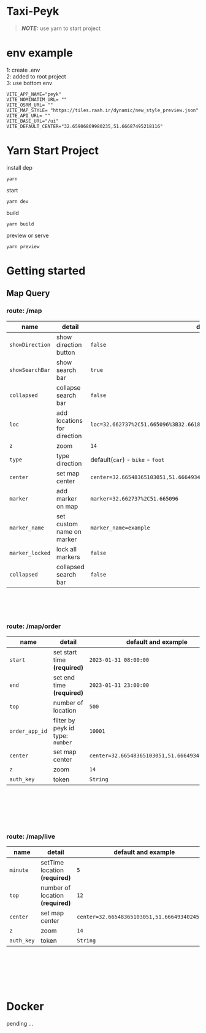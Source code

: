 # Taxi-Peyk

>**_NOTE:_**  use yarn to start project

# env example
1: create .env
<br/>
2: added to root project
<br/>
3: use bottom env 
```
VITE_APP_NAME="peyk"
VITE_NOMINATIM_URL= ""
VITE_OSRM_URL= ""
VITE_MAP_STYLE= "https://tiles.raah.ir/dynamic/new_style_preview.json"
VITE_API_URL= ""
VITE_BASE_URL="/ui"
VITE_DEFAULT_CENTER="32.65906869980235,51.66687495218116"

```

# Yarn Start Project 
 

install dep
```
yarn
```
start
```
yarn dev
```
build
```
yarn build
```
preview or serve
```
yarn preview
```


<!-- 
# Npm Start Project 
 

install dep
```
npm i
```
start
```
npm run  dev
```
build
```
npm run  build
```
preview or serve
```
npm run preview
``` -->

# Getting started

## Map Query

### route: **/map**

| name     | detail      | default and example  
| ------------- | ------------- | --------  |
| `showDirection`| show direction button      | `false`   |
| `showSearchBar`| show search bar       | `true`   |
| `collapsed`| collapse search bar       | `false`   |
| `loc`          | add locations for direction | `loc=32.662737%2C51.665096%3B32.66188%2C51.665723%3B32.66548365103051,51.666493402459196`   |
| `z`| zoom      | `14`   |
| `type`| type direction      | default(`car`) - `bike` - `foot`   |
| `center`| set map center      | `center=32.66548365103051,51.666493402459196`   |
| `marker`| add marker on map       | `marker=32.662737%2C51.665096`   |
| `marker_name`| set custom name on marker       | `marker_name=example`   |
| `marker_locked`| lock all markers      | `false`   |
| `collapsed`| collapsed search bar       | `false`   |

<br><br><br>

### route: **/map/order**

| name     | detail      | default and example  
| ------------- | ------------- | --------  |
| `start`| set start time **(required)**    | `2023-01-31 08:00:00`   |
| `end`  | set end time **(required)**      | `2023-01-31 23:00:00`   |
| `top`  | number of location               | `500`   |
| `order_app_id`| filter by peyk id type: `number`        | `10001`   |
| `center`| set map center      | `center=32.66548365103051,51.666493402459196`   |
| `z`     |  zoom               | `14`                                |
| `auth_key`     |  token               |  `String`                                |
<br><br><br><br><br>


### route: **/map/live**

| name     | detail      | default and example  
| ------------- | ------------- | --------  |
| `minute`  | setTime location **(required)**      | `5`   |
| `top`  | number of location   **(required)**            | `12`   |
| `center`| set map center      | `center=32.66548365103051,51.666493402459196`   |
| `z`     |  zoom               | `14`  
| `auth_key`     |  token               |  `String`                               |
<br><br><br><br><br>

# Docker 

pending ...
